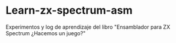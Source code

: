 # Learn-zx-spectrum-asm
Experimentos y log de aprendizaje del libro "Ensamblador para ZX Spectrum ¿Hacemos un juego?"
